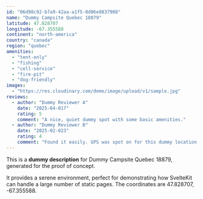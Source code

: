 ```yaml
---
id: "06d98c92-b7a9-42aa-a1f5-0d06e0837908"
name: "Dummy Campsite Quebec 18879"
latitude: 47.828707
longitude: -67.355588
continent: "north-america"
country: "canada"
region: "quebec"
amenities:
  - "tent-only"
  - "fishing"
  - "cell-service"
  - "fire-pit"
  - "dog-friendly"
images:
  - "https://res.cloudinary.com/demo/image/upload/v1/sample.jpg"
reviews:
  - author: "Dummy Reviewer A"
    date: "2025-04-017"
    rating: 5
    comment: "A nice, quiet dummy spot with some basic amenities."
  - author: "Dummy Reviewer B"
    date: "2025-02-023"
    rating: 4
    comment: "Found it easily. GPS was spot on for this dummy location."
---
```


This is a **dummy description** for Dummy Campsite Quebec 18879, generated for the proof of concept.

It provides a serene environment, perfect for demonstrating how SvelteKit can handle a large number of static pages. The coordinates are 47.828707, -67.355588.
